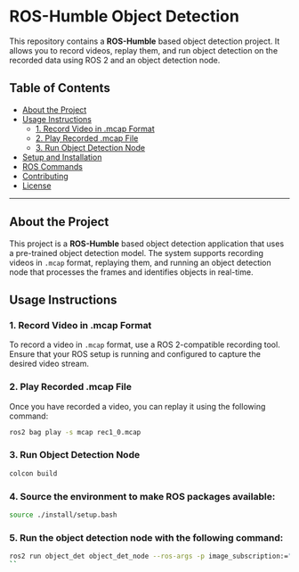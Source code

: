# ROS-Humble Object Detection

This repository contains a **ROS-Humble** based object detection project. It allows you to record videos, replay them, and run object detection on the recorded data using ROS 2 and an object detection node.

## Table of Contents

- [About the Project](#about-the-project)
- [Usage Instructions](#usage-instructions)
  - [1. Record Video in .mcap Format](#1-record-video-in-mcap-format)
  - [2. Play Recorded .mcap File](#2-play-recorded-mcap-file)
  - [3. Run Object Detection Node](#3-run-object-detection-node)
- [Setup and Installation](#setup-and-installation)
- [ROS Commands](#ros-commands)
- [Contributing](#contributing)
- [License](#license)

---

## About the Project

This project is a **ROS-Humble** based object detection application that uses a pre-trained object detection model. The system supports recording videos in `.mcap` format, replaying them, and running an object detection node that processes the frames and identifies objects in real-time.

## Usage Instructions

### 1. Record Video in .mcap Format

To record a video in `.mcap` format, use a ROS 2-compatible recording tool. Ensure that your ROS setup is running and configured to capture the desired video stream.

### 2. Play Recorded .mcap File

Once you have recorded a video, you can replay it using the following command:

```bash
ros2 bag play -s mcap rec1_0.mcap
```
### 3. Run Object Detection Node
```bash
colcon build
```
### 4. Source the environment to make ROS packages available:
```bash
source ./install/setup.bash
```
### 5. Run the object detection node with the following command:
```bash
ros2 run object_det object_det_node --ros-args -p image_subscription:="/oakd/rgb/preview/image_raw"
``

